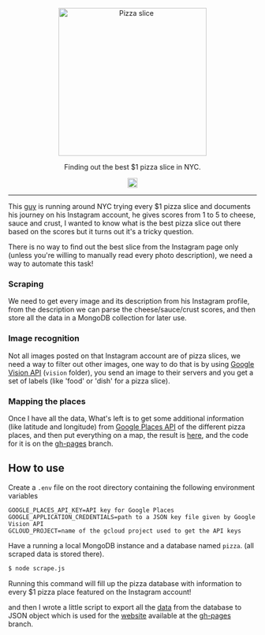 <p align="center">
  <a href="http://pizza.aissam.me/">
    <img alt="Pizza slice" src="https://upload.wikimedia.org/wikipedia/commons/thumb/6/60/Emoji_u1f355.svg/2000px-Emoji_u1f355.svg.png" width="300" />
  </a>
</p>

<p align="center">
  Finding out the best $1 pizza slice in NYC.
</p>

<p align="center">
  <a href='http://www.recurse.com' title='Made with love at the Recurse Center'><img src='https://cloud.githubusercontent.com/assets/2883345/11325206/336ea5f4-9150-11e5-9e90-d86ad31993d8.png' height='20px'/></a>
</p>

---

This [guy](https://www.instagram.com/dollarpizzaslicenyc/) is running around NYC trying every $1 pizza slice and documents his journey on his Instagram account, he gives scores from 1 to 5 to cheese, sauce and crust, I wanted to know what is the best pizza slice out there based on the scores but it turns out it's a tricky question.

There is no way to find out the best slice from the Instagram page only (unless you're willing to manually read every photo description), we need a way to automate this task!

### Scraping
We need to get every image and its description from his Instagram profile, from the description we can parse the cheese/sauce/crust scores, and then store all the data in a MongoDB collection for later use.

### Image recognition
Not all images posted on that Instagram account are of pizza slices, we need a way to filter out other images, one way to do that is by using [Google Vision API](https://cloud.google.com/vision/) (`vision` folder), you send an image to their servers and you get a set of labels (like 'food' or 'dish' for a  pizza slice).

### Mapping the places
Once I have all the data, What's left is to get some additional information (like latitude and longitude) from [Google Places API](https://developers.google.com/places/) of the different pizza places, and then put everything on a map, the result is [here](http://pizza.aissam.me), and the code for it is on the [gh-pages](https://github.com/Edmeral/dollar-pizza/tree/gh-pages) branch.

## How to use 
Create a `.env` file on the root directory containing the following environment variables
```
GOOGLE_PLACES_API_KEY=API key for Google Places
GOOGLE_APPLICATION_CREDENTIALS=path to a JSON key file given by Google Vision API
GCLOUD_PROJECT=name of the gcloud project used to get the API keys
```
Have a running a local MongoDB instance and a database named `pizza`. (all scraped data is stored there).

```sh
$ node scrape.js
```
Running this command will fill up the pizza database with information to every $1 pizza place featured on the Instagram account!

and then I wrote a little script to export all the [data](https://github.com/Edmeral/dollar-pizza/blob/gh-pages/js/posts.js) from the database to JSON object which is used for the [website](http://pizza.aissam.me) available at the [gh-pages](https://github.com/Edmeral/dollar-pizza/tree/gh-pages) branch.
